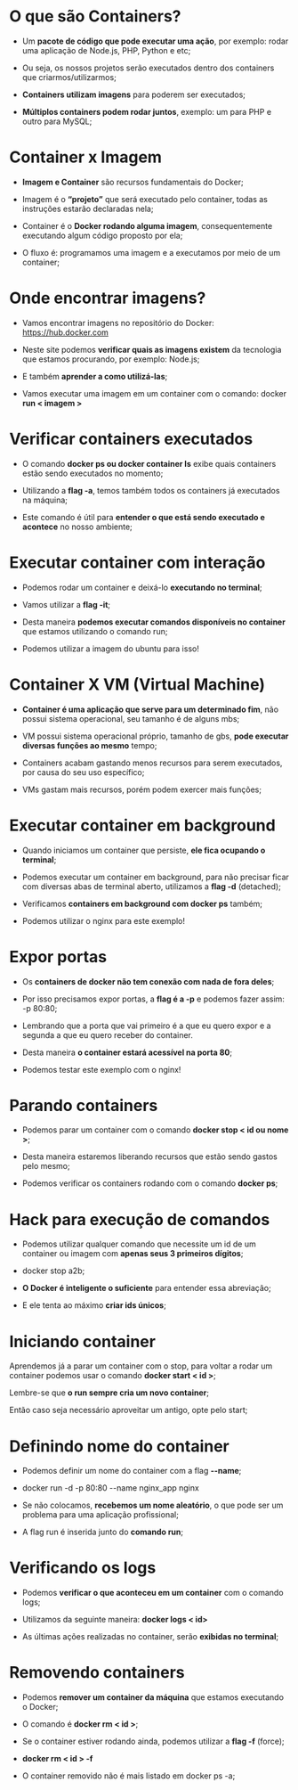 # O que são Containers? #

* Um **pacote de código que pode executar uma ação**, por exemplo: rodar uma aplicação de Node.js, PHP, Python e etc;​

* Ou seja, os nossos projetos serão executados dentro dos containers que criarmos/utilizarmos;​

* **Containers utilizam imagens** para poderem ser executados;​

* **Múltiplos containers podem rodar juntos**, exemplo: um para PHP e outro para MySQL;

# Container x Imagem #

* **Imagem e Container** são recursos fundamentais do Docker;​

* Imagem é o **“projeto”** que será executado pelo container, todas as instruções estarão declaradas nela;​

* Container é o **Docker rodando alguma imagem**, consequentemente executando algum código proposto por ela;​

* O fluxo é: programamos uma imagem e a executamos por meio de um container;

# Onde encontrar imagens?​ #

* Vamos encontrar imagens no repositório do Docker: https://hub.docker.com​

* Neste site podemos **verificar quais as imagens existem** da tecnologia que estamos procurando, por exemplo: Node.js;​

* E também **aprender a como utilizá-las**;​

* Vamos executar uma imagem em um container com o comando: docker **run < imagem >**

# Verificar containers executados #

* O comando **docker ps ou docker container ls** exibe quais containers estão sendo executados no momento;​

* Utilizando a **flag -a**, temos também todos os containers já executados na máquina;​

* Este comando é útil para **entender o que está sendo executado e acontece** no nosso ambiente;

# Executar container com interação​ #

* Podemos rodar um container e deixá-lo **executando no terminal**;​

* Vamos utilizar a **flag -it**;​

* Desta maneira **podemos executar comandos disponíveis no container** que estamos utilizando o comando run;​

* Podemos utilizar a imagem do ubuntu para isso!

# Container X VM (Virtual Machine)​ #

* **Container é uma aplicação que serve para um determinado fim**, não possui sistema operacional, seu tamanho é de alguns mbs;​

* VM possui sistema operacional próprio, tamanho de gbs, **pode executar diversas funções ao mesmo** tempo;​

* Containers acabam gastando menos recursos para serem executados, por causa do seu uso específico;​

* VMs gastam mais recursos, porém podem exercer mais funções;​

# Executar container em background​ #

* Quando iniciamos um container que persiste, **ele fica ocupando o terminal**;​

* Podemos executar um container em background, para não precisar ficar com diversas abas de terminal aberto, utilizamos a **flag -d** (detached);​

* Verificamos **containers em background com docker ps** também;​

* Podemos utilizar o nginx para este exemplo!​

# Expor portas #

* Os **containers de docker não tem conexão com nada de fora deles**;​

* Por isso precisamos expor portas, a **flag é a -p** e podemos fazer assim: -p 80:80;​

* Lembrando que a porta que vai primeiro é a que eu quero expor e a segunda a que eu quero receber do container.

* Desta maneira **o container estará acessível na porta 80**;​

* Podemos testar este exemplo com o nginx!
​
# Parando containers #

* Podemos parar um container com o comando **docker stop < id ou nome >**;​

* Desta maneira estaremos liberando recursos que estão sendo gastos pelo mesmo;​

* Podemos verificar os containers rodando com o comando **docker ps**;

# Hack para execução de comandos #

* Podemos utilizar qualquer comando que necessite um id de um container ou imagem com **apenas seus 3 primeiros dígitos**;​

* docker stop a2b;​

* **O Docker é inteligente o suficiente** para entender essa abreviação;​

* E ele tenta ao máximo **criar ids únicos**;​

# Iniciando container #

Aprendemos já a parar um container com o stop, para voltar a rodar um container podemos usar o comando **docker start < id >**;​

Lembre-se que **o run sempre cria um novo container**;​

Então caso seja necessário aproveitar um antigo, opte pelo start;​

# Definindo nome do container #

* Podemos definir um nome do container com a flag **--name**;​
  
* docker run -d -p 80:80 --name nginx_app nginx

* Se não colocamos, **recebemos um nome aleatório**, o que pode ser um problema para uma aplicação profissional;​

* A flag run é inserida junto do **comando run**;​

# Verificando os logs #

* Podemos **verificar o que aconteceu em um container** com o comando logs;​

* Utilizamos da seguinte maneira: **docker logs < id>​**

* As últimas ações realizadas no container, serão **exibidas no terminal**;

# Removendo containers #

* Podemos **remover um container da máquina** que estamos executando o Docker;​

* O comando é **docker rm < id >**;​

* Se o container estiver rodando ainda, podemos utilizar a **flag -f** (force);​
 
* **docker rm < id > -f** 

* O container removido não é mais listado em docker ps -a;​

​